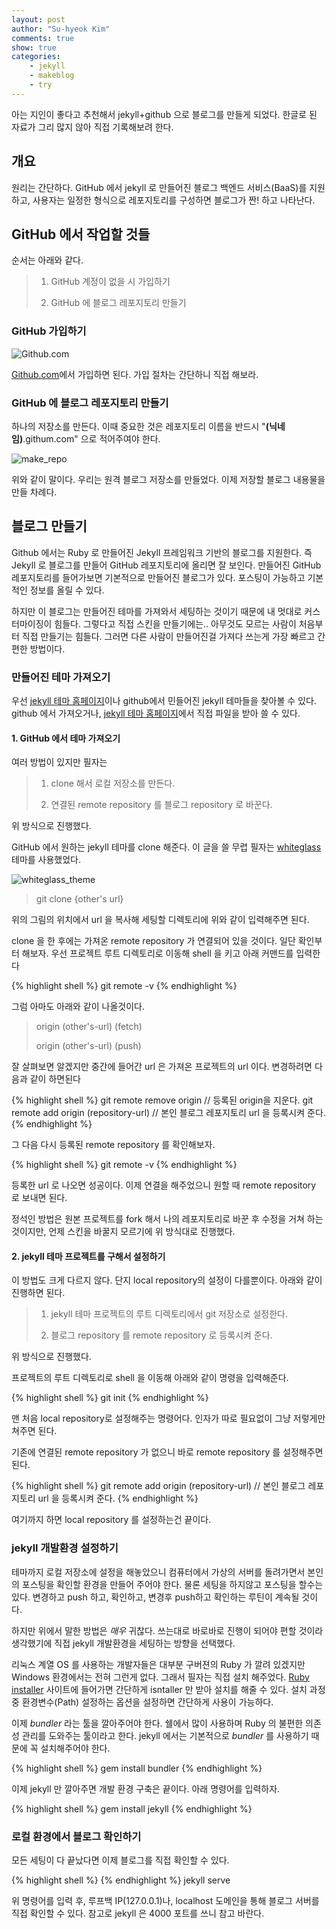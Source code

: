 ```yaml
---
layout: post
author: "Su-hyeok Kim"
comments: true
show: true
categories:
    - jekyll
    - makeblog
    - try
---
```


아는 지인이 좋다고 추천해서 jekyll+github 으로 블로그를 만들게 되었다.
한글로 된 자료가 그리 많지 않아 직접 기록해보려 한다.

## 개요

원리는 간단하다. GitHub 에서 jekyll 로 만들어진 블로그 백엔드 서비스(BaaS)를 지원하고, 사용자는 일정한 형식으로 레포지토리를 구성하면 블로그가 짠! 하고 나타난다.

## GitHub 에서 작업할 것들

순서는 아래와 같다.

> 1. GitHub 계정이 없을 시 가입하기
>
> 2. GitHub 에 블로그 레포지토리 만들기

### GitHub 가입하기

![Github.com](/images/github_homepage_signup.png)

[Github.com][github_com]에서 가입하면 된다. 가입 절차는 간단하니 직접 해보라.

### GitHub 에 블로그 레포지토리 만들기

하나의 저장소를 만든다. 이때 중요한 것은 레포지토리 이름을 반드시 "__\(닉네임\)__.githum.com" 으로 적어주여야 한다.

![make_repo](/images/github_make_repo.png)

위와 같이 말이다. 우리는 원격 블로그 저장소를 만들었다. 이제 저장할 블로그 내용물을 만들 차례다.

## 블로그 만들기

Github 에서는 Ruby 로 만들어진 Jekyll 프레임워크 기반의 블로그를 지원한다. 즉 Jekyll 로 블로그를 만들어 GitHub 레포지토리에 올리면 잘 보인다. 만들어진 GitHub 레포지토리를 들어가보면 기본적으로 만들어진 블로그가 있다. 포스팅이 가능하고 기본적인 정보를 올릴 수 있다.

하지만 이 블로그는 만들어진 테마를 가져와서 세팅하는 것이기 때문에 내 멋대로 커스터마이징이 힘들다. 그렇다고 직접 스킨을 만들기에는.. 아무것도 모르는 사람이 처음부터 직접 만들기는 힘들다. 그러면 다른 사람이 만들어진걸 가져다 쓰는게 가장 빠르고 간편한 방법이다.

### 만들어진 테마 가져오기

우선 [jekyll 테마 홈페이지][jekyll-theme]이나 github에서 민들어진 jekyll 테마들을 찾아볼 수 있다. github 에서 가져오거나, [jekyll 테마 홈페이지][jekyll-theme]에서 직접 파일을 받아 쓸 수 있다.

#### 1. GitHub 에서 테마 가져오기

여러 방법이 있지만 필자는

> 1. clone 해서 로컬 저장소를 만든다.
>
> 2. 연결된 remote repository 를 블로그 repository 로 바꾼다.

위 방식으로 진행했다.

GitHub 에서 원하는 jekyll 테마를 clone 해준다. 이 글을 쓸 무렵 필자는 [whiteglass][jekyll-whiteglass] 테마를 사용했었다.

![whiteglass_theme](/images/github_jekyll_whiteglass_theme.png)

> git clone {other's url}

위의 그림의 위치에서 url 을 복사해 세팅할 디렉토리에 위와 같이 입력해주면 된다.

clone 을 한 후에는 가져온 remote repository 가 연결되어 있을 것이다. 일단 확인부터 해보자. 우선 프로젝트 루트 디렉토리로 이동해 shell 을 키고 아래 커맨드를 입력한다

{% highlight shell %}
git remote -v
{% endhighlight %}

그럼 아마도 아래와 같이 나올것이다.

> origin (other's-url) (fetch)
>
> origin (other's-url) (push)

잘 살펴보면 알겠지만 중간에 들어간 url 은 가져온 프로젝트의 url 이다. 변경하려면 다음과 같이 하면된다

{% highlight shell %}
git remote remove origin // 등록된 origin을 지운다.
git remote add origin (repository-url) // 본인 블로그 레포지토리 url 을 등록시켜 준다.
{% endhighlight %}

그 다음 다시 등록된 remote repository 를 확인해보자.

{% highlight shell %}
git remote -v
{% endhighlight %}

등록한 url 로 나오면 성공이다. 이제 연결을 해주었으니 원할 때 remote repository 로 보내면 된다.

정석인 방법은 원본 프로젝트를 fork 해서 나의 레포지토리로 바꾼 후 수정을 거쳐 하는것이지만, 언제 스킨을 바꿀지 모르기에 위 방식대로 진행했다.

#### 2. jekyll 테마 프로젝트를 구해서 설정하기

이 방법도 크게 다르지 않다. 단지 local repository의 설정이 다를뿐이다. 아래와 같이 진행하면 된다.

> 1. jekyll 테마 프로젝트의 루트 디렉토리에서 git 저장소로 설정한다.
>
> 2. 블로그 repository 를 remote repository 로 등록시켜 준다.

위 방식으로 진행했다.

프로젝트의 루트 디렉토리로 shell 을 이동해 아래와 같이 명령을 입력해준다.

{% highlight shell %}
git init
{% endhighlight %}

맨 처음 local repository로 설정해주는 명령어다. 인자가 따로 필요없이 그냥 저렇게만 쳐주면 된다.

기존에 연결된 remote repository 가 없으니 바로 remote repository 를 설정해주면 된다.

{% highlight shell %}
git remote add origin (repository-url) // 본인 블로그 레포지토리 url 을 등록시켜 준다.
{% endhighlight %}

여기까지 하면 local repository 를 설정하는건 끝이다.

### jekyll 개발환경 설정하기

테마까지 로컬 저장소에 설정을 해놓았으니 컴퓨터에서 가상의 서버를 돌려가면서 본인의 포스팅을 확인할 환경을 만들어 주어야 한다. 물론 세팅을 하지않고 포스팅을 할수는 있다. 변경하고 push 하고, 확인하고, 변경후 push하고 확인하는 루틴이 계속될 것이다.

하지만 위에서 말한 방법은 _매우_ 귀찮다. 쓰는대로 바로바로 진행이 되어야 편할 것이라 생각했기에 직접 jekyll 개발환경을 세팅하는 방향을 선택했다.

리눅스 계열 OS 를 사용하는 개발자들은 대부분 구버젼의 Ruby 가 깔려 있겠지만 Windows 환경에서는 전혀 그런게 없다. 그래서 필자는 직접 설치 해주었다. [Ruby installer][rubyinstaller-site] 사이트에 들어가면 간단하게 isntaller 만 받아 설치를 해줄 수 있다. 설치 과정 중 환경변수(Path) 설정하는 옵션을 설정하면 간단하게 사용이 가능하다.

이제 _bundler_ 라는 툴을 깔아주어야 한다. 쉘에서 많이 사용하며 Ruby 의 불편한 의존성 관리를 도와주는 툴이라고 한다. jekyll 에서는 기본적으로 _bundler_ 를 사용하기 때문에 꼭 설치해주어야 한다.

{% highlight shell %}
gem install bundler
{% endhighlight %}

이제 jekyll 만 깔아주면 개발 환경 구축은 끝이다. 아래 명령어를 입력하자.

{% highlight shell %}
gem install jekyll
{% endhighlight %}

### 로컬 환경에서 블로그 확인하기

모든 세팅이 다 끝났다면 이제 블로그를 직접 확인할 수 있다.

{% highlight shell %}
{% endhighlight %}
jekyll serve

위 명령어를 입력 후, 루프백 IP(127.0.0.1)나, localhost 도메인을 통해 블로그 서버를 직접 확인할 수 있다. 참고로 jekyll 은 4000 포트를 쓰니 참고 바란다.

[github_com]: https://github.com
[jekyll-theme]: https://jekyllthemes.org
[jekyll-whiteglass]: https://github.com/yous/whiteglass
[rubyinstaller-site]: https://rubyinstaller.org
